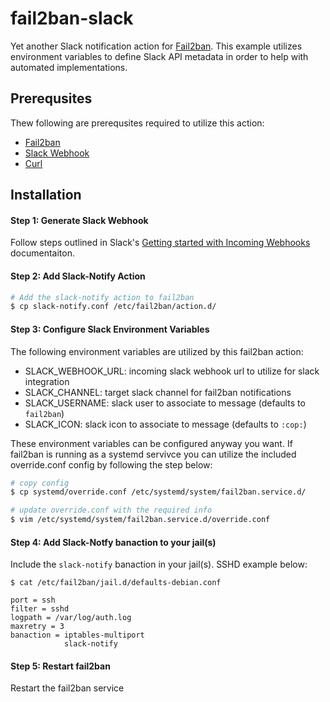 # fail2ban-slack

Yet another Slack notification action for [Fail2ban](https://www.fail2ban.org/wiki/index.php/Main_Page). This example utilizes environment variables to define Slack API metadata in order to help with automated implementations.

## Prerequsites

Thew following are prerequsites required to utilize this action:

- [Fail2ban](https://www.fail2ban.org/wiki/index.php/Main_Page)
- [Slack Webhook](https://api.slack.com/messaging/webhooks)
- [Curl](https://curl.se/)

## Installation

#### Step 1: Generate Slack Webhook

Follow steps outlined in Slack's [Getting started with Incoming Webhooks](https://api.slack.com/messaging/webhooks) documentaiton.

#### Step 2: Add Slack-Notify Action

```bash
# Add the slack-notify action to fail2ban
$ cp slack-notify.conf /etc/fail2ban/action.d/
```

#### Step 3: Configure Slack Environment Variables

The following environment variables are utilized by this fail2ban action:

- SLACK_WEBHOOK_URL: incoming slack webhook url to utilize for slack integration
- SLACK_CHANNEL: target slack channel for fail2ban notifications
- SLACK_USERNAME: slack user to associate to message (defaults to `fail2ban`)
- SLACK_ICON: slack icon to associate to message (defaults to `:cop:`)

These environment variables can be configured anyway you want. If fail2ban is running as a systemd servivce you can utilize the included override.conf config by following the step below:

```bash
# copy config
$ cp systemd/override.conf /etc/systemd/system/fail2ban.service.d/

# update override.conf with the required info
$ vim /etc/systemd/system/fail2ban.service.d/override.conf
```

#### Step 4: Add Slack-Notfy banaction to your jail(s)

Include the `slack-notify` banaction in your jail(s). SSHD example below:

```
$ cat /etc/fail2ban/jail.d/defaults-debian.conf

port = ssh
filter = sshd
logpath = /var/log/auth.log
maxretry = 3
banaction = iptables-multiport
            slack-notify
```

#### Step 5: Restart fail2ban

Restart the fail2ban service
